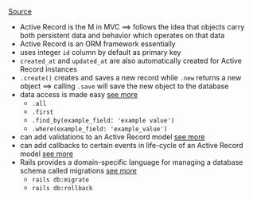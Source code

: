 [Source](http://guides.rubyonrails.org/active_record_basics.html)

* Active Record is the M in MVC ==> follows the idea that objects carry both persistent data and behavior which operates on that data
* Active Record is an ORM framework essentially
* uses integer `id` column by default as primary key
* `created_at` and `updated_at` are also automatically created for Active Record instances
* `.create()` creates and saves a new record while `.new` returns a new object ==> calling `.save` will save the new object to the database
* data access is made easy [see more](active-record-querying.md)
  * `.all`
  * `.first`
  * `.find_by(example_field: 'example value')`
  * `.where(example_field: 'example_value')`
* can add validations to an Active Record model [see more](active-record-validations.md)
* can add callbacks to certain events in life-cycle of an Active Record model [see more](active-record-callbacks.md)
* Rails provides a domain-specific language for managing a database schema called migrations [see more](active-record-migrations)
  * `rails db:migrate`
  * `rails db:rollback`
